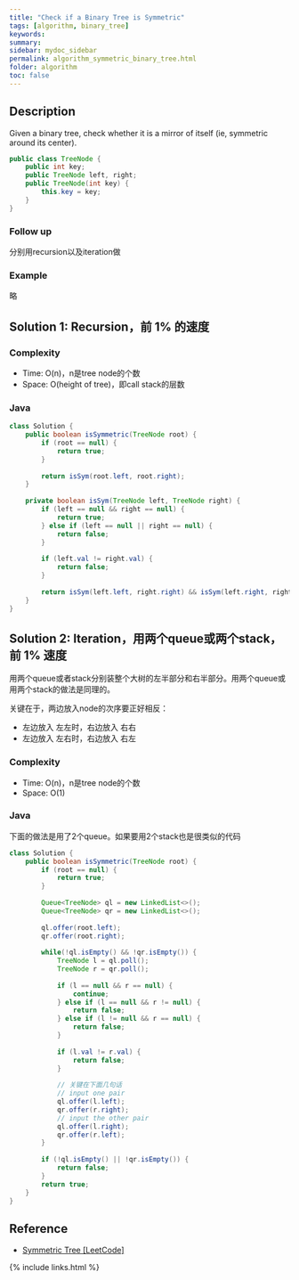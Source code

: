 ```yaml
---
title: "Check if a Binary Tree is Symmetric"
tags: [algorithm, binary_tree]
keywords:
summary:
sidebar: mydoc_sidebar
permalink: algorithm_symmetric_binary_tree.html
folder: algorithm
toc: false
---
```


## Description
Given a binary tree, check whether it is a mirror of itself (ie, symmetric around its center).
```java
public class TreeNode {
    public int key;
    public TreeNode left, right;
    public TreeNode(int key) {
        this.key = key;
    }
}
```

### Follow up
分别用recursion以及iteration做

### Example
略

## Solution 1: Recursion，前 1% 的速度

### Complexity
* Time: O(n)，n是tree node的个数
* Space: O(height of tree)，即call stack的层数

### Java
```java
class Solution {
    public boolean isSymmetric(TreeNode root) {
        if (root == null) {
            return true;
        }
        
        return isSym(root.left, root.right);
    }
    
    private boolean isSym(TreeNode left, TreeNode right) {
        if (left == null && right == null) {
            return true;
        } else if (left == null || right == null) {
            return false;
        }
        
        if (left.val != right.val) {
            return false;
        }
        
        return isSym(left.left, right.right) && isSym(left.right, right.left);
    }
}
```

## Solution 2: Iteration，用两个queue或两个stack，前 1% 速度
用两个queue或者stack分别装整个大树的左半部分和右半部分。用两个queue或用两个stack的做法是同理的。

关键在于，两边放入node的次序要正好相反：
* 左边放入 左左时，右边放入 右右
* 左边放入 左右时，右边放入 右左

### Complexity
* Time: O(n)，n是tree node的个数
* Space: O(1)

### Java
下面的做法是用了2个queue。如果要用2个stack也是很类似的代码
```java
class Solution {
    public boolean isSymmetric(TreeNode root) {
        if (root == null) {
            return true;
        }
        
        Queue<TreeNode> ql = new LinkedList<>();
        Queue<TreeNode> qr = new LinkedList<>();
        
        ql.offer(root.left);
        qr.offer(root.right);
        
        while(!ql.isEmpty() && !qr.isEmpty()) {
            TreeNode l = ql.poll();
            TreeNode r = qr.poll();
            
            if (l == null && r == null) {
                continue;
            } else if (l == null && r != null) {
                return false;
            } else if (l != null && r == null) {
                return false;
            }
            
            if (l.val != r.val) {
                return false;
            }
            
            // 关键在下面几句话
            // input one pair
            ql.offer(l.left);
            qr.offer(r.right);
            // input the other pair
            ql.offer(l.right);
            qr.offer(r.left);
        }
        
        if (!ql.isEmpty() || !qr.isEmpty()) {
            return false;
        }
        return true;
    }
}
```

## Reference
* [Symmetric Tree [LeetCode]](https://leetcode.com/problems/symmetric-tree/description/)

{% include links.html %}
